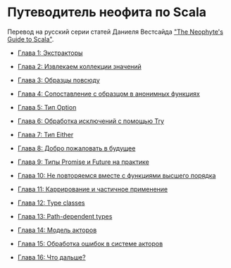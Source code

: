 Путеводитель неофита по Scala
===========================================

Перевод на русский серии статей Даниеля Вестсайда 
["The Neophyte's Guide to Scala"](http://danielwestheide.com/scala/neophytes.html).

* [Глава 1: Экстракторы](https://github.com/anton-k/ru-neophyte-guide-to-scala/blob/master/src/p01-extractors.md)

* [Глава 2: Извлекаем коллекции значений](https://github.com/anton-k/ru-neophyte-guide-to-scala/blob/master/src/p02-seq-extractors.md)

* [Глава 3: Образцы повсюду](https://github.com/anton-k/ru-neophyte-guide-to-scala/blob/master/src/p03-patterns-everywhere.md)

* [Глава 4: Сопоставление с образцом в анонимных функциях](https://github.com/anton-k/ru-neophyte-guide-to-scala/blob/master/src/p04-patterns-for-anonymous-func.md)

* [Глава 5: Тип Option](https://github.com/anton-k/ru-neophyte-guide-to-scala/blob/master/src/p05-option.md)

* [Глава 6: Обработка исключений с помощью Try](https://github.com/anton-k/ru-neophyte-guide-to-scala/blob/master/src/p06-error-handling.md)

* [Глава 7: Тип Either](https://github.com/anton-k/ru-neophyte-guide-to-scala/blob/master/src/p07-either.md)

* [Глава 8: Добро пожаловать в будущее](https://github.com/anton-k/ru-neophyte-guide-to-scala/blob/master/src/p08-future.md)

* [Глава 9: Типы Promise и Future на практике](https://github.com/anton-k/ru-neophyte-guide-to-scala/blob/master/src/p09-promises-and-futures.md)

* [Глава 10: Не повторяемся вместе с функциями высшего порядка](https://github.com/anton-k/ru-neophyte-guide-to-scala/blob/master/src/p10-hof.md)

* [Глава 11: Каррирование и частичное применение](https://github.com/anton-k/ru-neophyte-guide-to-scala/blob/master/src/p11-currying.md)

* [Глава 12: Type classes](https://github.com/anton-k/ru-neophyte-guide-to-scala/blob/master/src/p12-type-classes.md)

* [Глава 13: Path-dependent types](https://github.com/anton-k/ru-neophyte-guide-to-scala/blob/master/src/p13-path-dep-types.md)

* [Глава 14: Модель акторов](https://github.com/anton-k/ru-neophyte-guide-to-scala/blob/master/src/p14-actors.md)

* [Глава 15: Обработка ошибок в системе акторов](https://github.com/anton-k/ru-neophyte-guide-to-scala/blob/master/src/p15-actors-failure.md)

* [Глава 16: Что дальше?](https://github.com/anton-k/ru-neophyte-guide-to-scala/blob/master/src/p16-fin.md)
